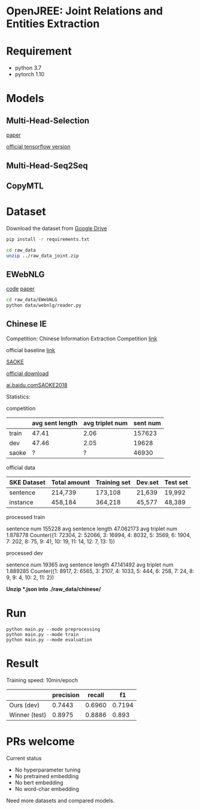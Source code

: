 # OpenJREE: Joint Relations and Entities Extraction

# Requirement

* python 3.7
* pytorch 1.10

# Models

## Multi-Head-Selection

[paper](https://arxiv.org/abs/1804.07847)

[official tensorflow version](https://github.com/bekou/multihead_joint_entity_relation_extraction)

## Multi-Head-Seq2Seq

## CopyMTL



# Dataset


Download the dataset from [Google Drive](https://drive.google.com/open?id=1NCwIc9-lMkKt5PxapnQy3sdRUnZiooq0)

```bash
pip install -r requirements.txt
```


```bash
cd raw_data
unzip ../raw_data_joint.zip
```

## EWebNLG

[code](https://github.com/zhijing-jin/WebNLG_Reader)
[paper](https://www.aclweb.org/anthology/W18-6521.pdf)

```bash
cd raw_data/EWebNLG
python data/webnlg/reader.py
```

## Chinese IE
Competition: Chinese Information Extraction Competition [link](http://lic2019.ccf.org.cn/kg)

official baseline [link](https://github.com/baidu/information-extraction/issues)

[SAOKE](https://arxiv.org/abs/1904.12535)

[official download](https://ai.baidu.com/broad/introduction?dataset=dureader)

[ai.baidu.comSAOKE2018](https://ai.baidu.com/broad/download?dataset=saoke)

Statistics:

competition

|  | avg sent length | avg triplet num | sent num |
| ------ | ------ | ------ | ------ |
| train | 47.41 | 2.06 | 157623 |
| dev   | 47.46 | 2.05 | 19628  |
| saoke | ?     | ?    | 46930  |


official data

|  SKE Dataset | Total amount |	Training set | Dev.set | Test set |
| --------- | ------- | ------- | ------ | ----- |
| sentence  | 214,739 | 173,108 | 21,639 |19,992 |
| instance  | 458,184 | 364,218 | 45,577 |48,389 |

processed train

sentence num 155228
avg sentence length 47.062173
avg triplet num 1.878778
Counter({1: 72304, 2: 52066, 3: 16994, 4: 8032, 5: 3569, 6: 1904, 7: 202, 8: 75, 9: 41, 10: 19, 11: 14, 12: 7, 13: 1})

processed dev

sentence num 19365
avg sentence length 47.141492
avg triplet num 1.889285
Counter({1: 8917, 2: 6565, 3: 2107, 4: 1033, 5: 444, 6: 258, 7: 24, 8: 9, 9: 4, 10: 2, 11: 2})

**Unzip \*.json into ./raw_data/chinese/**

# Run
```shell
python main.py --mode preprocessing
python main.py --mode train
python main.py --mode evaluation

```
# Result

Training speed: 10min/epoch

|  | precision | recall | f1 |
| ------ | ------ | ------ | ------ |
|Ours (dev) | 0.7443 | 0.6960 | 0.7194 |
| Winner (test) | 0.8975 |0.8886 | 0.893 |


# PRs welcome

Current status
* No hyperparameter tuning
* No pretrained embedding
* No bert embedding
* No word-char embedding

Need more datasets and compared models.
